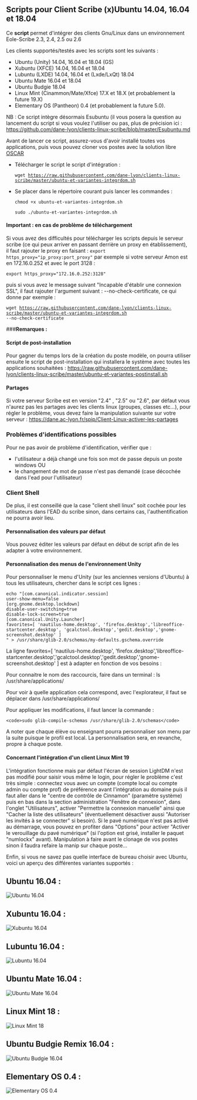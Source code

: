 ## Scripts pour Client Scribe (x)Ubuntu 14.04, 16.04 et 18.04

Ce **script** permet d'intégrer des clients Gnu/Linux dans un environnement Eole-Scribe 2.3, 2.4, 2.5 ou 2.6 

Les clients supportés/testés avec les scripts sont les suivants :
- Ubuntu (Unity) 14.04, 16.04 et 18.04 (GS)
- Xubuntu (XFCE) 14.04, 16.04 et 18.04
- Lubuntu (LXDE) 14.04, 16.04 et (Lxde/LxQt) 18.04 
- Ubuntu Mate 16.04 et 18.04
- Ubuntu Budgie 18.04
- Linux Mint (Cinammon/Mate/Xfce) 17.X et 18.X (et probablement la future 19.X)
- Elementary OS (Pantheon) 0.4 (et probablement la future 5.0).

NB : Ce script intègre désormais Esubuntu (il vous posera la question au lancement du script si vous voulez l'utiliser ou pas, plus de précision ici : https://github.com/dane-lyon/clients-linux-scribe/blob/master/Esubuntu.md

Avant de lancer ce script, assurez-vous d'avoir installé toutes vos applications, puis vous pouvez cloner vos postes
avec la solution libre [OSCAR](http://oscar.crdp-lyon.fr/wiki/)

  - Télécharger le script le script d'intégration :
	
	<code>wget https://raw.githubusercontent.com/dane-lyon/clients-linux-scribe/master/ubuntu-et-variantes-integrdom.sh</code>

  - Se placer dans le répertoire courant puis lancer les commandes :
	
	<code>chmod +x ubuntu-et-variantes-integrdom.sh</code>

	<code>sudo ./ubuntu-et-variantes-integrdom.sh</code>
	
#### Important : en cas de problème de téléchargement

Si vous avez des difficultés pour télécharger les scripts depuis le serveur scribe (ce qui peux arriver en passant derrière un proxy en établissement), il faut rajouter le proxy en faisant :
<code>export https_proxy="ip_proxy:port_proxy"</code>
par exemple si votre serveur Amon est en 172.16.0.252 et avec le port 3128 :

<code>export https_proxy="172.16.0.252:3128"</code>

puis si vous avez le message suivant "Incapable d'établir une connexion SSL", il faut rajouter l'argument suivant : --no-check-certificate, ce qui donne par exemple :

<code>wget https://raw.githubusercontent.com/dane-lyon/clients-linux-scribe/master/ubuntu-et-variantes-integrdom.sh --no-check-certificate</code>

###**Remarques :** 

#### Script de post-installation

Pour gagner du temps lors de la création du poste modèle, on pourra utiliser ensuite le script de post-installation qui installera le système avec toutes les applications souhaitées : https://raw.githubusercontent.com/dane-lyon/clients-linux-scribe/master/ubuntu-et-variantes-postinstall.sh 

#### Partages

Si votre serveur Scribe est en version "2.4" , "2.5" ou "2.6", par défaut vous n'aurez pas les partages avec les clients linux (groupes, classes etc...), pour régler le problème, vous devez faire la manipulation suivante sur votre serveur :
https://dane.ac-lyon.fr/spip/Client-Linux-activer-les-partages

### Problèmes d'identifications possibles 

Pour ne pas avoir de problème d'identification, vérifier que :

- l'utilisateur a déjà changé une fois son mot de passe depuis un poste windows
OU
- le changement de mot de passe n'est pas demandé (case décochée dans l'ead pour l'utilisateur)

### Client Shell

De plus, il est conseillé que la case "client shell linux" soit cochée pour les utilisateurs dans l'EAD du scribe sinon, dans certains cas, l'authentification ne pourra avoir lieu.

#### Personnalisation des valeurs par défaut

Vous pouvez éditer les valeurs par défaut en début de script afin de les adapter à votre environnement.

#### Personnalisation des menus de l'environnement Unity

Pour personnaliser le menu d'Unity (sur les anciennes versions d'Ubuntu) à tous les utilisateurs, chercher dans le script ces lignes :

	echo "[com.canonical.indicator.session]
	user-show-menu=false
	[org.gnome.desktop.lockdown]
	disable-user-switching=true
	disable-lock-screen=true
	[com.canonical.Unity.Launcher]
	favorites=[ 'nautilus-home.desktop', 'firefox.desktop','libreoffice-startcenter.desktop', 'gcalctool.desktop','gedit.desktop','gnome-screenshot.desktop' ]
	" > /usr/share/glib-2.0/schemas/my-defaults.gschema.override

La ligne
	favorites=[ 'nautilus-home.desktop', 'firefox.desktop','libreoffice-startcenter.desktop','gcalctool.desktop','gedit.desktop','gnome-screenshot.desktop' ]
est à adapter en fonction de vos besoins :

Pour connaitre le nom des raccourcis, faire dans un terminal : ls /usr/share/applications/

Pour voir à quelle application cela correspond, avec l'explorateur, il faut se déplacer dans /usr/share/applications/

Pour appliquer les modifications, il faut lancer la commande :

	<code>sudo glib-compile-schemas /usr/share/glib-2.0/schemas</code>

A noter que chaque élève ou enseignant pourra personnaliser son menu par la suite puisque le profil est local. La personnalisation sera, en revanche, propre à chaque poste.

#### Concernant l'intégration d'un client Linux Mint 19

L'intégration fonctionne mais par défaut l'écran de session LightDM n'est pas modifié pour saisir vous même le login, pour régler le problème c'est très simple : connectez vous avec un compte (compte local ou compte admin ou compte prof) de préférence avant l'intégration au domaine puis il faut aller dans le "centre de contrôle de Cinnamon" (paramètre système) puis en bas dans la section administration "Fenêtre de connexion", dans l'onglet "Utilisateurs", activer "Permettre la connexion manuelle" ainsi que "Cacher la liste des utilisateurs" (éventuellement désactiver aussi "Autoriser les invités à se connecter" si besoin). Si le pavé numérique n'est pas activé au démarrage, vous pouvez en profiter dans "Options" pour activer "Activer le verouillage du pavé numérique" (si l'option est grisé, installer le paquet "numlockx" avant).
Manipulation à faire avant le clonage de vos postes sinon il faudra refaire la manip sur chaque poste...

Enfin, si vous ne savez pas quelle interface de bureau choisir avec Ubuntu, voici un aperçu des différentes variantes supportés :

## Ubuntu 16.04 :
![Ubuntu 16.04](http://pix.toile-libre.org/upload/original/1466589158.png)

## Xubuntu 16.04 :
![Xubuntu 16.04](http://pix.toile-libre.org/upload/original/1466589234.png)

## Lubuntu 16.04 :
![Lubuntu 16.04](http://pix.toile-libre.org/upload/original/1466589267.png)

## Ubuntu Mate 16.04 :
![Ubuntu Mate 16.04](http://pix.toile-libre.org/upload/original/1466589298.png)

## Linux Mint 18 :
![Linux Mint 18](http://pix.toile-libre.org/upload/original/1466589327.png)

## Ubuntu Budgie Remix 16.04 :
![Ubuntu Budgie 16.04](http://pix.toile-libre.org/upload/original/1508504494.png)

## Elementary OS 0.4 :
![Elementary OS 0.4](http://pix.toile-libre.org/upload/original/1508504624.png)
